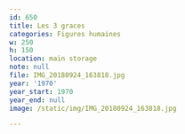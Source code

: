 ```yaml
---
id: 650
title: Les 3 graces
categories: Figures humaines
w: 250
h: 150
location: main storage
note: null
file: IMG_20180924_163818.jpg
year: '1970'
year_start: 1970
year_end: null
image: /static/img/IMG_20180924_163818.jpg

---
```

